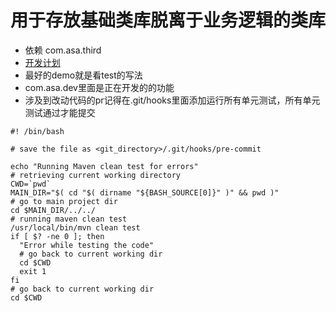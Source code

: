 # 用于存放基础类库脱离于业务逻辑的类库

+ 依赖 com.asa.third
+ [开发计划](src/main/resources/TODO.MD)
+ 最好的demo就是看test的写法
+ com.asa.dev里面是正在开发的的功能
+ 涉及到改动代码的pr记得在.git/hooks里面添加运行所有单元测试，所有单元测试通过才能提交
```
#! /bin/bash

# save the file as <git_directory>/.git/hooks/pre-commit

echo "Running Maven clean test for errors"
# retrieving current working directory
CWD=`pwd`
MAIN_DIR="$( cd "$( dirname "${BASH_SOURCE[0]}" )" && pwd )"
# go to main project dir
cd $MAIN_DIR/../../
# running maven clean test
/usr/local/bin/mvn clean test
if [ $? -ne 0 ]; then
  "Error while testing the code"
  # go back to current working dir
  cd $CWD
  exit 1
fi
# go back to current working dir
cd $CWD
```
